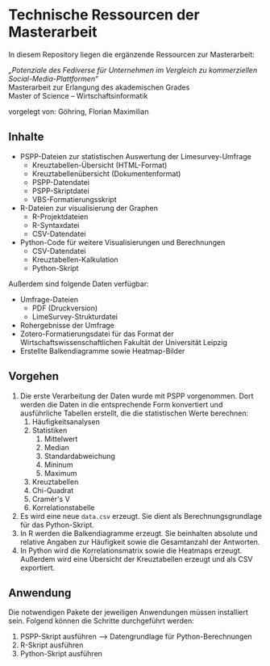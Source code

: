 # Technische Ressourcen der Masterarbeit

In diesem Repository liegen die ergänzende Ressourcen zur Masterarbeit:

_„Potenziale des Fediverse für Unternehmen im Vergleich zu kommerziellen Social-Media-Plattformen“_\
Masterarbeit zur Erlangung des akademischen Grades\
Master of Science – Wirtschaftsinformatik 

vorgelegt von:		Göhring, Florian Maximilian 

## Inhalte
- PSPP-Dateien zur statistischen Auswertung der Limesurvey-Umfrage
    - Kreuztabellen-Übersicht (HTML-Format)
    - Kreuztabellenübersicht (Dokumentenformat)
    - PSPP-Datendatei
    - PSPP-Skriptdatei
    - VBS-Formatierungsskript
- R-Dateien zur visualisierung der Graphen
    - R-Projektdateien
    - R-Syntaxdatei
    - CSV-Datendatei
- Python-Code für weitere Visualisierungen und Berechnungen
    - CSV-Datendatei
    - Kreuztabellen-Kalkulation
    - Python-Skript

Außerdem sind folgende Daten verfügbar:
- Umfrage-Dateien
    - PDF (Druckversion)
    - LimeSurvey-Strukturdatei
- Rohergebnisse der Umfrage
- Zotero-Formatierungsdatei für das Format der Wirtschaftswissenschaftlichen Fakultät der Universität Leipzig
- Erstellte Balkendiagramme sowie Heatmap-Bilder

## Vorgehen
1. Die erste Verarbeitung der Daten wurde mit PSPP vorgenommen. Dort werden die Daten in die entsprechende Form konvertiert und ausführliche Tabellen erstellt, die die statistischen Werte berechnen:
    1. Häufigkeitsanalysen
    1. Statistiken
        1. Mittelwert
        1. Median
        1. Standardabweichung
        1. Mininum
        1. Maximum
    1. Kreuztabellen
    1. Chi-Quadrat
    1. Cramér's V
    1. Korrelationstabelle
2. Es wird eine neue `data.csv` erzeugt. Sie dient als Berechnungsgrundlage für das Python-Skript.
3. In R werden die Balkendiagramme erzeugt. Sie beinhalten absolute und relative Angaben zur Häufigkeit sowie die Gesamtanzahl der Antworten.
4. In Python wird die Korrelationsmatrix sowie die Heatmaps erzeugt. Außerdem wird eine Übersicht der Kreuztabellen erzeugt und als CSV exportiert.

## Anwendung

Die notwendigen Pakete der jeweiligen Anwendungen müssen installiert sein. Folgend können die Schritte durchgeführt werden:

1. PSPP-Skript ausführen --> Datengrundlage für Python-Berechnungen
2. R-Skript ausführen
3. Python-Skript ausführen


